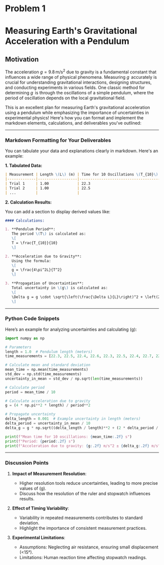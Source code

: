 # Problem 1

# Measuring Earth's Gravitational Acceleration with a Pendulum

## Motivation  

The acceleration $g = 9.8 \, \mathrm{m/s^2}$ due to gravity is a fundamental constant that influences a wide range of physical phenomena. Measuring $g \, \mathrm{}$ accurately is crucial for understanding gravitational interactions, designing structures, and conducting experiments in various fields. One classic method for determining $g \, \mathrm{}$  is through the oscillations of a simple pendulum, where the period of oscillation depends on the local gravitational field.

This is an excellent plan for measuring Earth's gravitational acceleration using a pendulum while emphasizing the importance of uncertainties in experimental physics! Here's how you can format and implement the markdown elements, calculations, and deliverables you've outlined:

---

### Markdown Formatting for Your Deliverables
You can tabulate your data and explanations clearly in markdown. Here's an example:

**1. Tabulated Data:**

```markdown
| Measurement | Length \(L\) (m) | Time for 10 Oscillations \(T_{10}\) (s) | Mean Time \(T_{\text{mean}}\) (s) | Std. Dev. \(\sigma\) (s) | Uncertainty in Mean \(\Delta T\) (s) |
|-------------|------------------|---------------------------------------|-----------------------------------|--------------------------|------------------------------------|
| Trial 1     | 1.00             | 22.3                                 |                                   |                          |                                    |
| Trial 2     | 1.00             | 22.5                                 |                                   |                          |                                    |
| ...         |                  |                                       |                                   |                          |                                    |
```

**2. Calculation Results:**

You can add a section to display derived values like:

```markdown
#### Calculations:

1. **Pendulum Period**:
   The period \(T\) is calculated as:
   \[
   T = \frac{T_{10}}{10}
   \]

2. **Acceleration due to Gravity**:
   Using the formula:
   \[
   g = \frac{4\pi^2L}{T^2}
   \]

3. **Propagation of Uncertainties**:
   Total uncertainty in \(g\) is calculated as:
   \[
   \Delta g = g \cdot \sqrt{\left(\frac{\Delta L}{L}\right)^2 + \left(2 \cdot \frac{\Delta T}{T}\right)^2}
   \]
```

---

### Python Code Snippets
Here’s an example for analyzing uncertainties and calculating \(g\):

```python
import numpy as np

# Parameters
length = 1.0  # Pendulum length (meters)
time_measurements = [22.3, 22.5, 22.4, 22.6, 22.3, 22.5, 22.4, 22.7, 22.3, 22.6]  # Time for 10 oscillations

# Calculate mean and standard deviation
mean_time = np.mean(time_measurements)
std_dev = np.std(time_measurements)
uncertainty_in_mean = std_dev / np.sqrt(len(time_measurements))

# Calculate period
period = mean_time / 10

# Calculate acceleration due to gravity
g = (4 * np.pi**2 * length) / period**2

# Propagate uncertainty
delta_length = 0.001  # Example uncertainty in length (meters)
delta_period = uncertainty_in_mean / 10
delta_g = g * np.sqrt((delta_length / length)**2 + (2 * delta_period / period)**2)

print(f"Mean time for 10 oscillations: {mean_time:.2f} s")
print(f"Period: {period:.2f} s")
print(f"Acceleration due to gravity: {g:.2f} m/s^2 ± {delta_g:.2f} m/s^2")
```

---

### Discussion Points
1. **Impact of Measurement Resolution**:
   - Higher resolution tools reduce uncertainties, leading to more precise values of \(g\).
   - Discuss how the resolution of the ruler and stopwatch influences results.

2. **Effect of Timing Variability**:
   - Variability in repeated measurements contributes to standard deviation.
   - Highlight the importance of consistent measurement practices.

3. **Experimental Limitations**:
   - Assumptions: Neglecting air resistance, ensuring small displacement (<15°).
   - Limitations: Human reaction time affecting stopwatch readings.


